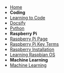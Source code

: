 - [Home](https://bwagenseller.github.io/#/)
- **Coding**
 - [Learning to Code](/learn_to_code/)
 - [Docsify](/learn_to_code/docsify/) 
 - [Python](/learn_to_code/python/)
- **Raspberry Pi**
 - [Raspberry Pi Page](/learn_to_code/raspberry_pi/)
 - [Raspberry Pi Key Terms](/learn_to_code/raspberry_pi/raspberry_pi_key_terms)
 - [Raspberry Installation](/learn_to_code/raspberry_pi/raspberry_pi_install)
 - [Learning Raspbian OS](/learn_to_code/raspberry_pi/raspbian) 
- **Machine Learning**
 - [Machine Learning](/learn_to_code/machine_learning/)
 